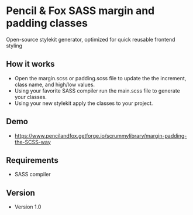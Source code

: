# Pencil & Fox SASS margin and padding classes
Open-source stylekit generator, optimized for quick reusable frontend styling

## How it works
- Open the margin.scss or padding.scss file to update the the increment, class name, and high/low values.
- Using your favorite SASS compiler run the main.scss file to generate your classes.
- Using your new stylekit apply the classes to your project.

## Demo
- https://www.pencilandfox.getforge.io/scrummylibrary/margin-padding-the-SCSS-way

## Requirements
- SASS compiler

## Version
- Version 1.0
